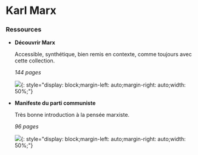 # Karl Marx



### Ressources

<div class="grid cards" markdown>

-   __Découvrir Marx__

    Accessible, synthétique, bien remis en contexte, comme toujours avec cette collection.

    *<span class="page-count">144</span> pages*

    ![](https://editionssociales.fr/wp-content/uploads/2020/10/DecouvrirMarx-Couv.jpg){: style="display: block;margin-left: auto;margin-right: auto;width: 50%;"}
    

-   __Manifeste du parti communiste__

    Très bonne introduction à la pensée marxiste.

    *<span class="page-count">96</span> pages*

    ![](https://images.centprod.com/3025594738709/niOCTJwMKu7_whxfIJm0B9ibn0A-t_LG2MO4S7UY6yrwnvqg5Bjmsw-cover-large.jpg){: style="display: block;margin-left: auto;margin-right: auto;width: 50%;"}

</div>